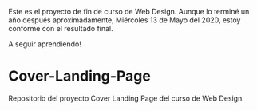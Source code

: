 Este es el proyecto de fin de curso de Web Design. Aunque lo terminé un año después aproximadamente, Miércoles 13 de Mayo del 2020,
estoy conforme con el resultado final.

A seguir aprendiendo!


# Cover-Landing-Page
Repositorio del proyecto Cover Landing Page del curso de Web Design.
